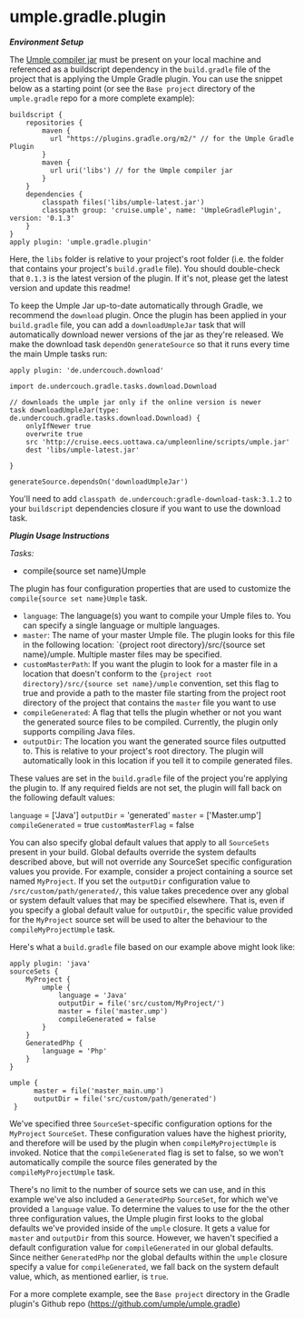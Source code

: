  # umple.gradle.plugin

***Environment Setup***

The [Umple compiler jar](https://github.com/umple/Umple/releases/latest/) must be present on your local machine and referenced as a buildscript dependency in the `build.gradle` file of the project that is applying the Umple Gradle plugin. You can use the snippet below as a starting point (or see the `Base project` directory of the `umple.gradle` repo for a more complete example):

```
buildscript {
    repositories {
        maven {
      	  url "https://plugins.gradle.org/m2/" // for the Umple Gradle Plugin
    	}
        maven {
          url uri('libs') // for the Umple compiler jar
        }
    }
    dependencies {
		classpath files('libs/umple-latest.jar')
		classpath group: 'cruise.umple', name: 'UmpleGradlePlugin',  version: '0.1.3'
    }
}
apply plugin: 'umple.gradle.plugin'
```

Here, the `libs` folder is relative to your project's root folder (i.e. the folder that contains your project's `build.gradle` file). You should double-check that `0.1.3` is the latest version of the plugin. If it's not, please get the latest version and update this readme!

To keep the Umple Jar up-to-date automatically through Gradle, we recommend the `download` plugin. Once the plugin has been applied in your `build.gradle` file, you can add a `downloadUmpleJar` task that will automatically download newer versions of the jar as they're released. We make the download task `dependOn` `generateSource` so that it runs every time the main Umple tasks run:
```
apply plugin: 'de.undercouch.download'

import de.undercouch.gradle.tasks.download.Download

// downloads the umple jar only if the online version is newer
task downloadUmpleJar(type: de.undercouch.gradle.tasks.download.Download) {
    onlyIfNewer true
    overwrite true
    src 'http://cruise.eecs.uottawa.ca/umpleonline/scripts/umple.jar'
    dest 'libs/umple-latest.jar'

}

generateSource.dependsOn('downloadUmpleJar')
```
You'll need to add `classpath de.undercouch:gradle-download-task:3.1.2` to your `buildscript` dependencies closure if you want to use the download task.



***Plugin Usage Instructions***

*Tasks:*
  - compile{source set name}Umple

The plugin has four configuration properties that are used to customize the `compile{source set name}Umple` task.
  - `language`: The language(s) you want to compile your Umple files to. You can specify a single language or multiple languages.
  - `master`: The name of your master Umple file. The plugin looks for this file in the following location: `{project root directory}/src/{source set name}/umple. Multiple master files may be specified.
  - `customMasterPath`: If you want the plugin to look for a master file in a location that doesn't conform to the `{project root directory}/src/{source set name}/umple` convention, set this flag to true and provide a path to the master file starting from the project root directory of the project that contains the `master` file you want to use
  - `compileGenerated`: A flag that tells the plugin whether or not you want the generated source files to be compiled. Currently, the plugin only supports compiling Java files.
  - `outputDir`: The location you want the generated source files outputted to. This is relative to your project's root directory. The plugin will automatically look in this 
  location if you tell it to compile generated files.
    
These values are set in the `build.gradle` file of the project you're applying the plugin to. If any required fields are not set, the plugin will fall back on the following default values:

`language` = ['Java']
`outputDir` = 'generated'
`master` = ['Master.ump']
`compileGenerated` = true
`customMasterFlag` = false

You can also specify global default values that apply to all `SourceSets` present in your build. Global defaults override the system defaults described above, but will not 
override any SourceSet specific configuration values you provide. For example, consider a project containing a source set named `MyProject`. If you set the `outputDir` configuration value to `/src/custom/path/generated/`, this value takes precedence over any global or system default values that may be specified elsewhere. That is, even if you specify a global default value for `outputDir`, the specific value provided for the `MyProject` source set will be used to alter the behaviour to the `compileMyProjectUmple` task. 

Here's what a `build.gradle` file based on our example above might look like:
  

```
apply plugin: 'java'
sourceSets {
    MyProject { 
        umple {
            language = 'Java'
            outputDir = file('src/custom/MyProject/')
            master = file('master.ump')
            compileGenerated = false
        }
    }
    GeneratedPhp {
        language = 'Php'
    }
}

umple {
      master = file('master_main.ump')
      outputDir = file('src/custom/path/generated')
 }   
```

We've specified three `SourceSet`-specific configuration options for the `MyProject` `SourceSet`. These configuration values have the highest priority, and therefore will be used by the plugin when `compileMyProjectUmple` is invoked. Notice that the `compileGenerated` flag is set to false, so we won't automatically compile the source files generated by the `compileMyProjectUmple` task. 

There's no limit to the number of source sets we can use, and in this example we've also included a `GeneratedPhp` `SourceSet`, for which we've provided a `language` value. To determine the values to use for the the other three configuration values, the Umple plugin first looks to the global defaults we've provided inside of the `umple` closure. It gets a value for `master` and `outputDir` from this source. However, we haven't specified a default configuration value for `compileGenerated` in our global defaults. Since neither `GeneratedPhp` nor the global defaults within the `umple` closure specify a value for `compileGenerated`, we fall back on the system default value, which, as mentioned earlier, is `true`.

For a more complete example, see the `Base project` directory in the Gradle plugin's Github repo (https://github.com/umple/umple.gradle)
